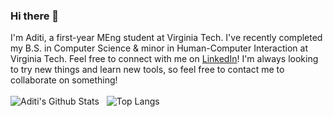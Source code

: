 ### Hi there 👋

I'm Aditi, a first-year MEng student at Virginia Tech. I've recently completed my B.S. in Computer Science & minor in Human-Computer Interaction at Virginia Tech. Feel free to connect with me on [LinkedIn](https://www.linkedin.com/in/aditi-diwan/)! I'm always looking to try new things and learn new tools, so feel free to contact me to collaborate on something!
<br/>
<br/>
![Aditi's Github Stats](https://github-readme-stats.vercel.app/api?username=aditi977&count_private=true&theme=dracula&showicons=true&card_width=300&hide_title=true&layout=compact)
&nbsp;
![Top Langs](https://github-readme-stats.vercel.app/api/top-langs/?username=aditi977&hide=jupyter+notebook&layout=compact&theme=dracula&card_width=420&langs_count=6&hide_title=false)


<!--
**aditi977/aditi977** is a ✨ _special_ ✨ repository because its `README.md` (this file) appears on your GitHub profile.

Here are some ideas to get you started:

- 🔭 I’m currently working on ...
- 🌱 I’m currently learning ...
- 👯 I’m looking to collaborate on ...
- 🤔 I’m looking for help with ...
- 💬 Ask me about ...
- 📫 How to reach me: ...
- 😄 Pronouns: ...
- ⚡ Fun fact: ...
-->
